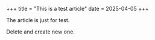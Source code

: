 +++
title = "This is a test article"
date = 2025-04-05
+++

The article is just for test.

Delete and create new one.
